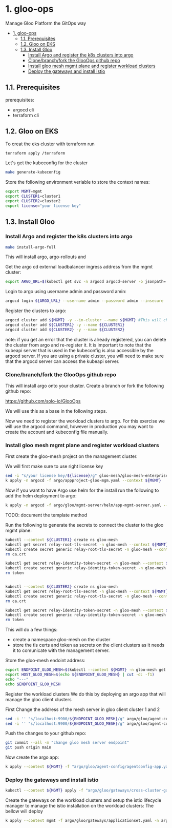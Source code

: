 # 1. gloo-ops
Manage Gloo Platform the GitOps way

- [1. gloo-ops](#1-gloo-ops)
  - [1.1. Prerequisites](#11-prerequisites)
  - [1.2. Gloo on EKS](#12-gloo-on-eks)
  - [1.3. Install Gloo](#13-install-gloo)
    - [Install Argo and register the k8s clusters into argo](#install-argo-and-register-the-k8s-clusters-into-argo)
    - [Clone/branch/fork the GlooOps github repo](#clonebranchfork-the-glooops-github-repo)
    - [Install gloo mesh mgmt plane and register workload clusters](#install-gloo-mesh-mgmt-plane-and-register-workload-clusters)
    - [Deploy the gateways and install istio](#deploy-the-gateways-and-install-istio)


## 1.1. Prerequisites

prerequisites: 
- argocd cli
- terraform cli

## 1.2. Gloo on EKS

To creat the eks cluster with terraform run
```bash
terraform apply /terraform
```

Let's get the kubeconfig for the cluster

```bash
make generate-kubeconfig
```

Store the following environment veriable to store the context names:

```bash
export MGMT=mgmt
export CLUSTER1=cluster1
export CLUSTER2=cluster2
export license="your license key"
```

## 1.3. Install Gloo

### Install Argo and register the k8s clusters into argo

```bash
make install-argo-full
```
This will install argo, argo-rollouts and

Get the argo cd external loadbalancer ingress address from the mgmt cluster:

```bash
export ARGO_URL=$(kubectl get svc -n argocd argocd-server -o jsonpath='{.status.loadBalancer.ingress[0].*}' --context ${MGMT})
```

Login to argo using username admin and password amin:

```bash
argocd login ${ARGO_URL} --username admin --password admin --insecure
```

Register the clusters to argo:

```bash
argocd cluster add ${MGMT} -y --in-cluster --name ${MGMT} #This will change the name from in-cluster to mgmt. Which we will need later
argocd cluster add ${CLUSTER1} -y --name ${CLUSTER1}
argocd cluster add ${CLUSTER2} -y --name ${CLUSTER2}
```
note: if you get an error that the cluster is already registered, you can delete the cluster from argo and re-register it.
It is important to note that the kubeapi server that is used in the kubeconfig is also accessible by the argocd server. If you are using a private cluster, you will need to make sure that the argocd server can access the kubeapi server.


### Clone/branch/fork the GlooOps github repo
This will install argo onto your cluster.
Create a branch or fork the following github repo:

https://github.com/solo-io/GlooOps

We will use this as a base in the following steps. 

Now we need to register the workload clusters to argo. For this exercise we will use the argocd command, however in production you may want to create the account and kubeconfig file manually. 


### Install gloo mesh mgmt plane and register workload clusters

First create the gloo-mesh project on the management cluster.

We will first make sure to use right license key

```bash
sed -i "s/your license key/${license}/g" gloo-mesh/gloo-mesh-enterprise.yaml
k apply -n argocd -f argo/appproject-gloo-mgm.yaml --context ${MGMT}
```

Now if you want to have Argo use helm for the install run the following to add the helm deployment to argo:

```bash
k apply -n argocd -f argo/gloo/mgmt-server/helm/app-mgmt-server.yaml --context ${MGMT}
```

TODO: document the template method

Run the following to generate the secrets to connect the cluster to the gloo mgmt plane:

```bash
kubectl --context ${CLUSTER1} create ns gloo-mesh
kubectl get secret relay-root-tls-secret -n gloo-mesh --context ${MGMT} -o jsonpath='{.data.ca\.crt}' | base64 -d > ca.crt
kubectl create secret generic relay-root-tls-secret -n gloo-mesh --context ${CLUSTER1} --from-file ca.crt=ca.crt
rm ca.crt

kubectl get secret relay-identity-token-secret -n gloo-mesh --context ${MGMT} -o jsonpath='{.data.token}' | base64 -d > token
kubectl create secret generic relay-identity-token-secret -n gloo-mesh --context ${CLUSTER1} --from-file token=token
rm token


kubectl --context ${CLUSTER2} create ns gloo-mesh
kubectl get secret relay-root-tls-secret -n gloo-mesh --context ${MGMT} -o jsonpath='{.data.ca\.crt}' | base64 -d > ca.crt
kubectl create secret generic relay-root-tls-secret -n gloo-mesh --context ${CLUSTER2} --from-file ca.crt=ca.crt
rm ca.crt

kubectl get secret relay-identity-token-secret -n gloo-mesh --context ${MGMT} -o jsonpath='{.data.token}' | base64 -d > token
kubectl create secret generic relay-identity-token-secret -n gloo-mesh --context ${CLUSTER2} --from-file token=token
rm token
```
This will do a few things:
- create a namespace gloo-mesh on the cluster
- store the tls certs and token as secrets on the client clusters as it needs it to comunicate with the management server.
  
Store the gloo-mesh endoint address:

```bash
export ENDPOINT_GLOO_MESH=$(kubectl --context ${MGMT} -n gloo-mesh get svc gloo-mesh-mgmt-server -o jsonpath='{.status.loadBalancer.ingress[0].*}'):9900
export HOST_GLOO_MESH=$(echo ${ENDPOINT_GLOO_MESH} | cut -d: -f1)
echo "---"
echo $ENDPOINT_GLOO_MESH
```

Register the workload clusters We do this by deploying an argo app that will manage the gloo client clusters
   
First Change the address of the mesh server in gloo client cluster 1 and 2
```bash  
sed -i '' "s/localhost:9900/${ENDPOINT_GLOO_MESH}/g" argo/gloo/agent-config/helm/gloo-client-cluster1.yaml
sed -i '' "s/localhost:9900/${ENDPOINT_GLOO_MESH}/g" argo/gloo/agent-config/helm/gloo-client-cluster2.yaml
```

Push the changes to your github repo:

```bash
git commit --all -m "change gloo mesh server endpoint"
git push origin main
````

Now create the argo app:
   
```bash
k apply --context ${MGMT} -f "argo/gloo/agent-config/agentconfig-app.yaml"
```

### Deploy the gateways and install istio

```bash
kubectl --context ${MGMT} apply -f "argo/gloo/gateways/cross-cluster-gateway.yaml"
```
Create the gateways on the workload clusters and setup the istio lifecycle manager to manage the istio installation on the workload clusters:
The bellow will deploy 

```bash
k apply --context mgmt -f argo/gloo/gateways/applicationset.yaml -n argocd
```


